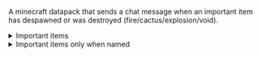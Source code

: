 A minecraft datapack that sends a chat message when an important item has despawned or was destroyed (fire/cactus/explosion/void).

<details>
<summary>Important items</summary>
  
- netherite_axe
- netherite_pickaxe
- netherite_shovel
- netherite_hoe
- netherite_sword
- netherite_helmet
- netherite_chestplate
- netherite_leggings
- netherite_boots
- elytra
- mace
- all shulker boxes
- all bundles
</details>

<details>
<summary>Important items only when named</summary>

- diamond_axe
- diamond_pickaxe
- diamond_shovel
- diamond_hoe
- diamond_sword
- diamond_helmet
- diamond_chestplate
- diamond_leggings
- diamond_boots
- bow
- trident
</details>
